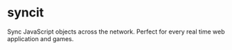 # syncit
Sync JavaScript objects across the network. Perfect for every real time web application and games.
